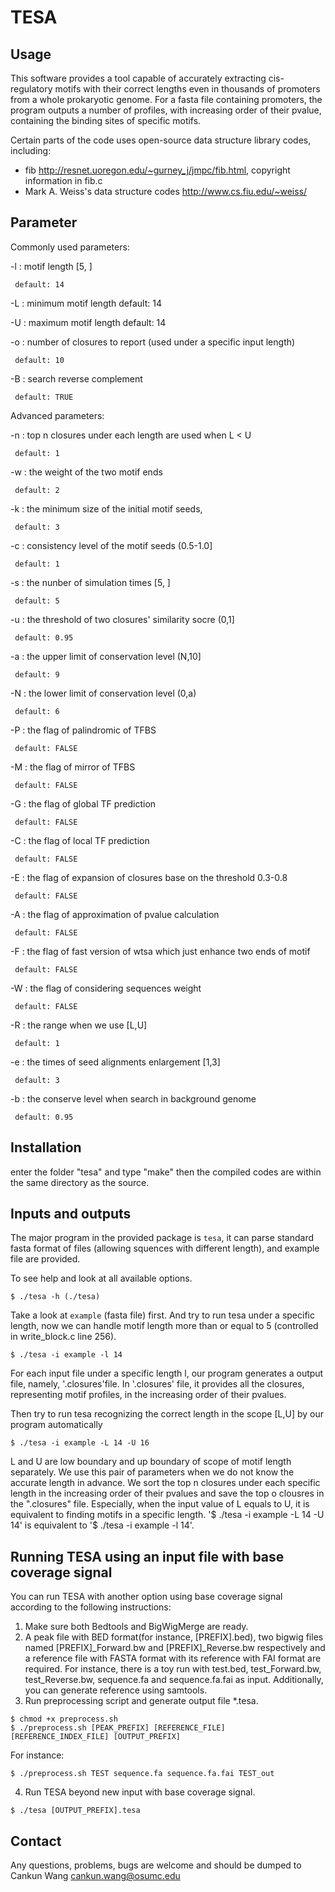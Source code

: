 # TESA


## Usage

This software provides a tool capable of accurately extracting cis-regulatory motifs with their correct lengths even in thousands of promoters from a whole prokaryotic genome. For a fasta file containing promoters, the program outputs a number of profiles, with increasing order of their pvalue, containing the binding sites of specific motifs.

Certain parts of the code uses open-source data structure library codes, including:
- fib <http://resnet.uoregon.edu/~gurney_j/jmpc/fib.html>, copyright information in fib.c
- Mark A. Weiss's data structure codes <http://www.cs.fiu.edu/~weiss/>

## Parameter

Commonly used parameters:

-l : motif length [5, ]

     default: 14
     
-L : minimum motif length
     default: 14
     
-U : maximum motif length
     default: 14
     
-o : number of closures to report (used under a specific input length)

     default: 10
     
-B : search reverse complement

     default: TRUE
     
Advanced parameters:

-n : top n closures under each length are used when L < U 

     default: 1
     
-w : the weight of the two motif ends 

     default: 2
     
-k : the minimum size of the initial motif seeds,

     default: 3
     
-c : consistency level of the motif seeds (0.5-1.0]

     default: 1
     
-s : the nunber of simulation times [5, ]

     default: 5
     
-u : the threshold of two closures' similarity socre (0,1]

     default: 0.95
     
-a : the upper limit of conservation level (N,10]

     default: 9
     
-N : the lower limit of conservation level (0,a)

     default: 6
     
-P : the flag of palindromic of TFBS

     default: FALSE
     
-M : the flag of mirror of TFBS

     default: FALSE
     
-G : the flag of global TF prediction

     default: FALSE
     
-C : the flag of local TF prediction

     default: FALSE
     
-E : the flag of expansion of closures base on the threshold 0.3-0.8

     default: FALSE
     
-A : the flag of approximation of pvalue calculation

     default: FALSE
     
-F : the flag of fast version of wtsa which just enhance two ends of motif

     default: FALSE
     
-W : the flag of considering sequences weight

     default: FALSE
     
-R : the range when we use [L,U]

     default: 1
     
-e : the times of seed alignments enlargement [1,3]

     default: 3
     
-b : the conserve level when search in background genome

     default: 0.95
     
## Installation

enter the folder "tesa" and type "make" then the compiled codes are within the same directory as the source.

## Inputs and outputs

The major program in the provided package is `tesa`, it can parse standard fasta format of files (allowing squences with different length), and example file are provided. 

To see help and look at all available options.

```console
$ ./tesa -h (./tesa)
```

Take a look at `example` (fasta file) first. And try to run tesa under a specific length, now we can handle motif length more than or equal to 5 (controlled in write_block.c line 256).

```console
$ ./tesa -i example -l 14
```

For each input file under a specific length l, our program generates a output file, namely, '.closures'file. In '.closures' file, it provides all the closures, representing motif profiles, in the increasing order of their pvalues.

Then try to run tesa recognizing the correct length in the scope [L,U] by our program automatically

```console
$ ./tesa -i example -L 14 -U 16
```

L and U are low boundary and up boundary of scope of motif length separately. We use this pair of parameters when we do not know the accurate length in advance. We sort the top n closures under each specific length in the increasing order of their pvalues and save the top o clousres in the ".closures" file. Especially, when the input value of L equals to U, it is equivalent to finding motifs in a specific length. '$ ./tesa -i example -L 14 -U 14' is equivalent to '$ ./tesa -i example -l 14'.

## Running TESA using an input file with base coverage signal

You can run TESA with another option using base coverage signal according to the following instructions:
 
1. Make sure both Bedtools and BigWigMerge are ready.
2. A peak file with BED format(for instance, [PREFIX].bed), two bigwig files named [PREFIX]_Forward.bw and [PREFIX]_Reverse.bw respectively and a reference file with FASTA format with its reference with FAI format are required. For instance, there is a toy run with test.bed, test_Forward.bw, test_Reverse.bw, sequence.fa and sequence.fa.fai as input. Additionally, you can generate reference using samtools.
3. Run preprocessing script and generate output file *.tesa.
```console
$ chmod +x preprocess.sh
$ ./preprocess.sh [PEAK_PREFIX] [REFERENCE_FILE] [REFERENCE_INDEX_FILE] [OUTPUT_PREFIX]
```
For instance:
```console
$ ./preprocess.sh TEST sequence.fa sequence.fa.fai TEST_out
```   
4. Run TESA beyond new input with base coverage signal.
```console
$ ./tesa [OUTPUT_PREFIX].tesa
```

## Contact

Any questions, problems, bugs are welcome and should be dumped to
Cankun Wang <cankun.wang@osumc.edu>

